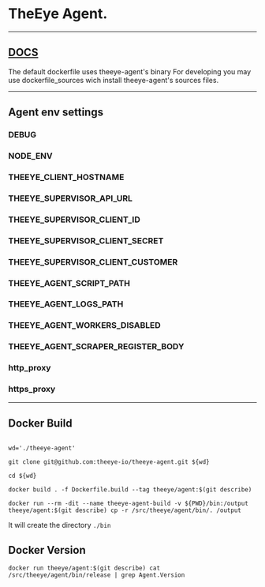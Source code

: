 # TheEye Agent.

-----

## [DOCS](https://documentation.theeye.io/core-concepts/agent/sources_install/)

The default dockerfile uses theeye-agent's binary
For developing you may use dockerfile_sources wich install theeye-agent's sources files.


-----

## Agent env settings

### DEBUG

### NODE_ENV

### THEEYE_CLIENT_HOSTNAME

### THEEYE_SUPERVISOR_API_URL

### THEEYE_SUPERVISOR_CLIENT_ID

### THEEYE_SUPERVISOR_CLIENT_SECRET

### THEEYE_SUPERVISOR_CLIENT_CUSTOMER

### THEEYE_AGENT_SCRIPT_PATH

### THEEYE_AGENT_LOGS_PATH

### THEEYE_AGENT_WORKERS_DISABLED

### THEEYE_AGENT_SCRAPER_REGISTER_BODY

### http_proxy

### https_proxy


-----


## Docker Build

```shell

wd='./theeye-agent'

git clone git@github.com:theeye-io/theeye-agent.git ${wd}

cd ${wd}

docker build . -f Dockerfile.build --tag theeye/agent:$(git describe)

docker run --rm -dit --name theeye-agent-build -v ${PWD}/bin:/output theeye/agent:$(git describe) cp -r /src/theeye/agent/bin/. /output

```

It will create the directory `./bin`


## Docker Version

```
docker run theeye/agent:$(git describe) cat /src/theeye/agent/bin/release | grep Agent.Version
```

